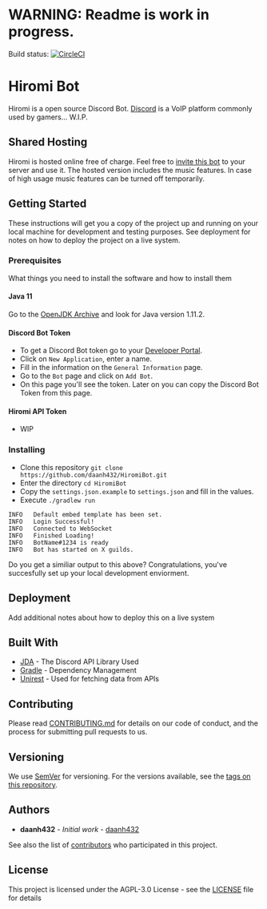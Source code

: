 # WARNING: Readme is work in progress.
Build status: [![CircleCI](https://circleci.com/gh/daanh432/HiromiBot/tree/master.svg?style=svg)](https://circleci.com/gh/daanh432/HiromiBot/tree/master)

# Hiromi Bot

Hiromi is a open source Discord Bot. [Discord](https://discordapp.com/) is a VoIP platform commonly used by gamers... W.I.P.

## Shared Hosting

Hiromi is hosted online free of charge. Feel free to [invite this bot](https://discordapp.com/api/oauth2/authorize?client_id=629044583258390538&permissions=1564470519&scope=bot) to your server and use it. The hosted version includes the music features. In case of high usage music features can be turned off temporarily.

## Getting Started

These instructions will get you a copy of the project up and running on your local machine for development and testing purposes. See deployment for notes on how to deploy the project on a live system.

### Prerequisites

What things you need to install the software and how to install them

#### Java 11
Go to the [OpenJDK Archive](https://jdk.java.net/archive/) and look for Java version 1.11.2.

#### Discord Bot Token
- To get a Discord Bot token go to your [Developer Portal](https://discordapp.com/developers/applications).
- Click on ``New Application``, enter a name.
- Fill in the information on the ``General Information`` page.
- Go to the ``Bot`` page and click on ``Add Bot``.
- On this page you'll see the token. Later on you can copy the Discord Bot Token from this page.

#### Hiromi API Token
- WIP

### Installing

- Clone this repository ``git clone https://github.com/daanh432/HiromiBot.git``
- Enter the directory ``cd HiromiBot``
- Copy the ``settings.json.example`` to ``settings.json`` and fill in the values.
- Execute ``./gradlew run`` 

```
INFO   Default embed template has been set.
INFO   Login Successful!
INFO   Connected to WebSocket
INFO   Finished Loading!
INFO   BotName#1234 is ready
INFO   Bot has started on X guilds.
```
Do you get a similiar output to this above? Congratulations, you've succesfully set up your local development enviorment.

## Deployment

Add additional notes about how to deploy this on a live system

## Built With

* [JDA](https://github.com/DV8FromTheWorld/JDA) - The Discord API Library Used
* [Gradle](https://gradle.org/) - Dependency Management
* [Unirest](https://github.com/Kong/unirest-java) - Used for fetching data from APIs

## Contributing

Please read [CONTRIBUTING.md](https://gist.github.com/daanh432/b24679402957c63ec426) for details on our code of conduct, and the process for submitting pull requests to us.

## Versioning

We use [SemVer](http://semver.org/) for versioning. For the versions available, see the [tags on this repository](https://github.com/daanh432/HiromiBot/tags). 

## Authors

* **daanh432** - *Initial work* - [daanh432](https://github.com/daanh432)

See also the list of [contributors](https://github.com/daanh432/HiromiBot/contributors) who participated in this project.

## License

This project is licensed under the AGPL-3.0 License - see the [LICENSE](LICENSE) file for details
